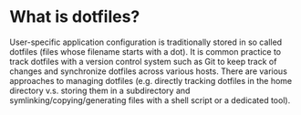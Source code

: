 # What is dotfiles?
User-specific application configuration is traditionally stored in so called
dotfiles (files whose filename starts with a dot).
It is common practice to track dotfiles with a version control system such 
as Git to keep track of changes and synchronize dotfiles across various hosts.
There are various approaches to managing dotfiles 
(e.g. directly tracking dotfiles in the home directory v.s.
storing them in a subdirectory and symlinking/copying/generating files with a
shell script or a dedicated tool).
